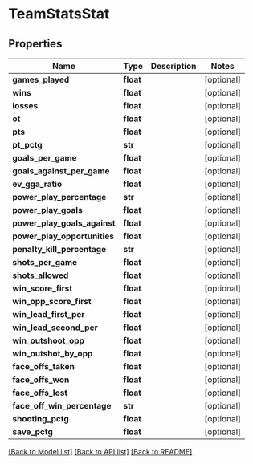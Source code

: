 # TeamStatsStat

## Properties
Name | Type | Description | Notes
------------ | ------------- | ------------- | -------------
**games_played** | **float** |  | [optional] 
**wins** | **float** |  | [optional] 
**losses** | **float** |  | [optional] 
**ot** | **float** |  | [optional] 
**pts** | **float** |  | [optional] 
**pt_pctg** | **str** |  | [optional] 
**goals_per_game** | **float** |  | [optional] 
**goals_against_per_game** | **float** |  | [optional] 
**ev_gga_ratio** | **float** |  | [optional] 
**power_play_percentage** | **str** |  | [optional] 
**power_play_goals** | **float** |  | [optional] 
**power_play_goals_against** | **float** |  | [optional] 
**power_play_opportunities** | **float** |  | [optional] 
**penalty_kill_percentage** | **str** |  | [optional] 
**shots_per_game** | **float** |  | [optional] 
**shots_allowed** | **float** |  | [optional] 
**win_score_first** | **float** |  | [optional] 
**win_opp_score_first** | **float** |  | [optional] 
**win_lead_first_per** | **float** |  | [optional] 
**win_lead_second_per** | **float** |  | [optional] 
**win_outshoot_opp** | **float** |  | [optional] 
**win_outshot_by_opp** | **float** |  | [optional] 
**face_offs_taken** | **float** |  | [optional] 
**face_offs_won** | **float** |  | [optional] 
**face_offs_lost** | **float** |  | [optional] 
**face_off_win_percentage** | **str** |  | [optional] 
**shooting_pctg** | **float** |  | [optional] 
**save_pctg** | **float** |  | [optional] 

[[Back to Model list]](../README.md#documentation-for-models) [[Back to API list]](../README.md#documentation-for-api-endpoints) [[Back to README]](../README.md)


